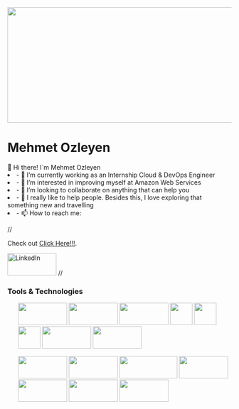 <img src="https://www.prepaway.com/design/img/courses/9475.jpg" width="1800px" height="260px">
<h1><strong>Mehmet Ozleyen</strong></h1>
👋 Hi there!  I`m Mehmet Ozleyen
<li>- 🔭 I’m currently working as an Internship Cloud & DevOps Engineer</li>
<li>- 🌱 I’m interested in improving myself at Amazon Web Services</li>
<li>- 👯 I’m looking to collaborate on anything that can help you</li>
<li>- 🤔 I really like to help people. Besides this, I love exploring that something new and travelling</li>
<li>- 📫 How to reach me: </li>

//<body>
<p>Check out <a href="https://www.linkedin.com/in/mehmet-ozleyen/" target="_blank">Click Here!!!</a>.</p>
<img src="https://user-images.githubusercontent.com/94003285/160731003-4e6ab064-1fa0-4e04-beb8-f207e2312932.png" alt="LinkedIn" width="110px" height="50px">
</a>
//</body>
<h3>Tools & Technologies</h3>
 <ul>  
<img src="https://www.turbogeek.co.uk/wp-content/uploads/2018/11/hashicorp-terraform-banner.png" width="110" height="50">  <img src="https://res.cloudinary.com/practicaldev/image/fetch/s--0h5bkq-D--/c_imagga_scale,f_auto,fl_progressive,h_900,q_auto,w_1600/https://dev-to-uploads.s3.amazonaws.com/i/i0dyl2hs1upd539p6k25.jpg" width="110" height="50">  <img src="https://www.zend.com/sites/default/files/image/2019-09/plugin-aws.jpg" width="110" height="50">  <img src="https://logos-download.com/wp-content/uploads/2018/09/Kubernetes_Logo.png" width="50" height="50"> <img src="https://1000logos.net/wp-content/uploads/2017/03/Symbol-Linux.jpg" width="50px" height="50px"> <img src="https://upload.wikimedia.org/wikipedia/commons/thumb/9/9a/Visual_Studio_Code_1.35_icon.svg/2048px-Visual_Studio_Code_1.35_icon.svg.png" width="50" height="50"> <img src="https://www.kindpng.com/picc/m/715-7156771_grafana-png-grafana-logo-transparent-png.png" width="110" height="50"> <img src="https://www.seekpng.com/png/detail/321-3216936_jira-agile-logo-jira-service-desk-logo.png" width="110" height="50">  

 </ul>
 <ul>
                                                                                                                      
<img src="https://res.cloudinary.com/practicaldev/image/fetch/s--Tnjdmvd3--/c_imagga_scale,f_auto,fl_progressive,h_900,q_auto,w_1600/https://dev-to-uploads.s3.amazonaws.com/i/iut5bis60lukw02yoe3j.jpg" width="110" height="50"> 
<img src="https://cms-assets.tutsplus.com/uploads/users/1199/posts/25940/preview_image/ansible.png" width="110" height="50">  <img src="https://www.kindpng.com/picc/m/745-7454540_apache-maven-hd-png-download.png" width="130" height="50">
<img src="https://flyclipart.com/thumbs/set-up-docker-swarm-cluster-using-consul-dzone-cloud-docker-swarm-logo-1074961.png" width="110" height="50">  <img src="https://www.devopstechlab.com/wp-content/uploads/2018/01/jenkins-banner-1500x430.jpg" width="110" height="50"> 
<img src="https://cdn.hashnode.com/res/hashnode/image/upload/v1648922226106/ReijKvWX1.png" width="110" height="50">  <img src="https://www.cncf.io/wp-content/uploads/2020/08/prometheusBanner-1.png" width="110" height="50"> 
 </ul>






